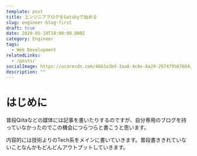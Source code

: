 ```yaml
---
template: post
title: エンジニアブログをGatsbyで始める
slug: engineer-blog-first
draft: true
date: 2020-05-10T10:00:00.000Z
category: Engineer
tags:
  - Web Development
relatedLinks:
  - /posts/
socialImage: https://ucarecdn.com/4663a3bd-3aa8-4c6e-8a29-267479567684/
description: ""
---
```


# はじめに

普段Qiitaなどの媒体には記事を書いたりするのですが、自分専用のブログを持っていなかったのでこの機会につらつらと書こうと思います。

内容的には技術よりのTech系をメインに書いていきます。普段書ききれていないことなんかもどんどんアウトプットしていきます。

